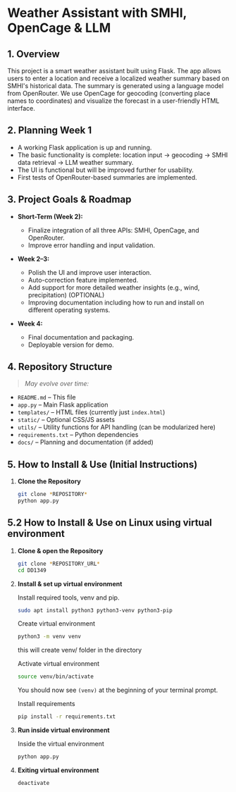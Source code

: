 # Weather Assistant with SMHI, OpenCage & LLM

## 1. Overview
This project is a smart weather assistant built using Flask. The app allows users to enter a location and receive a localized weather summary based on SMHI's historical data. The summary is generated using a language model from OpenRouter. We use OpenCage for geocoding (converting place names to coordinates) and visualize the forecast in a user-friendly HTML interface.

## 2. Planning Week 1
- A working Flask application is up and running.
- The basic functionality is complete: location input → geocoding → SMHI data retrieval → LLM weather summary.  
- The UI is functional but will be improved further for usability.  
- First tests of OpenRouter-based summaries are implemented.

## 3. Project Goals & Roadmap
- **Short-Term (Week 2):**  
  - Finalize integration of all three APIs: SMHI, OpenCage, and OpenRouter.  
  - Improve error handling and input validation.

- **Week 2–3:**
  - Polish the UI and improve user interaction.
  - Auto-correction feature implemented.
  - Add support for more detailed weather insights (e.g., wind, precipitation) (OPTIONAL)
  - Improving documentation including how to run and install on different operating systems.

- **Week 4:**  
  - Final documentation and packaging.  
  - Deployable version for demo.

## 4. Repository Structure
> *May evolve over time:*
- `README.md` – This file  
- `app.py` – Main Flask application  
- `templates/` – HTML files (currently just `index.html`)  
- `static/` – Optional CSS/JS assets  
- `utils/` – Utility functions for API handling (can be modularized here)  
- `requirements.txt` – Python dependencies  
- `docs/` – Planning and documentation (if added)

## 5. How to Install & Use (Initial Instructions)

1. **Clone the Repository**
   ```bash
   git clone *REPOSITORY*
   python app.py
   ```
## 5.2 How to Install & Use on Linux using virtual environment

1. **Clone & open the Repository**
   ```bash
   git clone *REPOSITORY_URL*
   cd DD1349
   ```

2. **Install & set up virtual environment**

   Install required tools, venv and pip.
   ```bash
   sudo apt install python3 python3-venv python3-pip
   ```
   Create virtual environment
   ```bash
   python3 -m venv venv
   ```
   this will create venv/ folder in the directory

   Activate virtual environment
   ```bash
   source venv/bin/activate
   ```
   You should now see `(venv)` at the beginning of your terminal prompt.

   Install requirements
   ```bash
   pip install -r requirements.txt
   ```
3. **Run inside virtual environment**

   Inside the virtual environment
   ```bash
   python app.py
   ```
4. **Exiting virtual environment**

   ```bash
   deactivate
   ```
